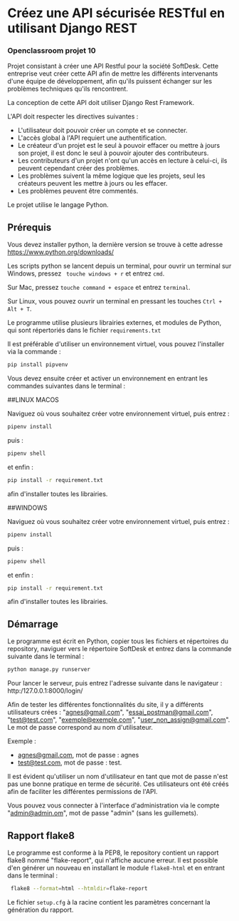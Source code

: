 # Créez une API sécurisée RESTful en utilisant Django REST

### Openclassroom projet 10

Projet consistant à créer une API Restful pour la société SoftDesk. Cette entreprise veut créer cette API afin de mettre les différents intervenants d'une équipe de développement, afin qu'ils puissent échanger sur les problèmes techniques qu'ils rencontrent.

La conception de cette API doit utiliser Django Rest Framework.

L'API doit respecter les directives suivantes :
 - L'utilisateur doit pouvoir créer un compte et se connecter.
 - L'accès global à l'API requiert une authentification.
 - Le créateur d'un projet est le seul à pouvoir effacer ou mettre à jours son projet, il est donc le seul à pouvoir ajouter des contributeurs.
 - Les contributeurs d'un projet n'ont qu'un accès en lecture à celui-ci, ils peuvent cependant créer des problèmes.
 - Les problèmes suivent la même logique que les projets, seul les créateurs peuvent les mettre à jours ou les effacer.
 - Les problèmes peuvent être commentés.


Le projet utilise le langage Python.

## Prérequis

Vous devez installer python, la dernière version se trouve à cette adresse 
https://www.python.org/downloads/

Les scripts python se lancent depuis un terminal, pour ouvrir un terminal sur Windows, pressez ``` touche windows + r``` et entrez ```cmd```.

Sur Mac, pressez ```touche command + espace``` et entrez ```terminal```.

Sur Linux, vous pouvez ouvrir un terminal en pressant les touches ```Ctrl + Alt + T```.

Le programme utilise plusieurs librairies externes, et modules de Python, qui sont répertoriés dans le fichier ```requirements.txt```


Il est préférable d'utiliser un environnement virtuel, vous pouvez l'installer via la commande :  
```bash
pip install pipvenv
```

Vous devez ensuite créer et activer un environnement en entrant les commandes suivantes dans le terminal :

##LINUX MACOS

Naviguez où vous souhaitez créer votre environnement virtuel, puis entrez :

```bash
pipenv install
```
puis :
```bash
pipenv shell
```
et enfin :

```bash
pip install -r requirement.txt
```
afin d'installer toutes les librairies.

##WINDOWS

Naviguez où vous souhaitez créer votre environnement virtuel, puis entrez :

```bash
pipenv install
```
puis :
```bash
pipenv shell
```
et enfin :

```bash
pip install -r requirement.txt
```
afin d'installer toutes les librairies.

## Démarrage 

Le programme est écrit en Python, copier tous les fichiers et répertoires du repository, naviguer vers le répertoire SoftDesk et entrez dans la commande suivante dans le terminal :

```bash
python manage.py runserver
```

Pour lancer le serveur, puis entrez l'adresse suivante dans le navigateur : http:/127.0.0.1:8000/login/

Afin de tester les différentes fonctionnalités du site, il y a différents utilisateurs crées : "agnes@gmail.com", "essai_postman@gmail.com", "test@test.com", "exemple@exemple.com", "user_non_assign@gmail.com".
Le mot de passe correspond au nom d'utilisateur.

Exemple : 
 - agnes@gmail.com, mot de passe : agnes
 - test@test.com, mot de passe : test.
 
Il est évident qu'utiliser un nom d'utilisateur en tant que mot de passe n'est pas une bonne pratique en terme de sécurité. Ces utilisateurs ont été créés afin de faciliter les différentes permissions de l'API.

Vous pouvez vous connecter à l'interface d'administration via le compte "admin@admin.om", mot de passe "admin" (sans les guillemets).


## Rapport flake8

Le programme est conforme à la PEP8, le repository contient un rapport flake8 nommé "flake-report", qui n'affiche aucune erreur. Il est possible d'en générer un nouveau en installant le module ```flake8-html``` et en entrant dans le terminal :

```bash
 flake8 --format=html --htmldir=flake-report
```

Le fichier ```setup.cfg``` à la racine contient les paramètres concernant la génération du rapport.

